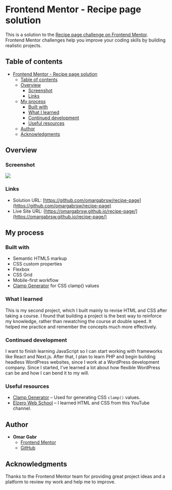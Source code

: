 # Frontend Mentor - Recipe page solution

This is a solution to the [Recipe page challenge on Frontend Mentor](https://www.frontendmentor.io/challenges/recipe-page-KiTsR8QQKm). Frontend Mentor challenges help you improve your coding skills by building realistic projects.

## Table of contents

- [Frontend Mentor - Recipe page solution](#frontend-mentor---recipe-page-solution)
  - [Table of contents](#table-of-contents)
  - [Overview](#overview)
    - [Screenshot](#screenshot)
    - [Links](#links)
  - [My process](#my-process)
    - [Built with](#built-with)
    - [What I learned](#what-i-learned)
    - [Continued development](#continued-development)
    - [Useful resources](#useful-resources)
  - [Author](#author)
  - [Acknowledgments](#acknowledgments)

## Overview

### Screenshot

![](./solution-screenshots/screenshot.jpg)

### Links

- Solution URL: [https://github.com/omargabrsw/recipe-page](https://github.com/omargabrsw/recipe-page)
- Live Site URL: [https://omargabrsw.github.io/recipe-page/](https://omargabrsw.github.io/recipe-page/)

## My process

### Built with

- Semantic HTML5 markup
- CSS custom properties
- Flexbox
- CSS Grid
- Mobile-first workflow
- [Clamp Generator](https://clamp.vittoretrivi.dev/) for CSS clamp() values

### What I learned

This is my second project, which I built mainly to revise HTML and CSS after taking a course. I found that building a project is the best way to reinforce my knowledge, rather than rewatching the course at double speed. It helped me practice and remember the concepts much more effectively.

### Continued development

I want to finish learning JavaScript so I can start working with frameworks like React and Next.js. After that, I plan to learn PHP and begin building headless WordPress websites, since I work at a WordPress development company. Since I started, I've learned a lot about how flexible WordPress can be and how I can bend it to my will.

### Useful resources

- [Clamp Generator](https://clamp.vittoretrivi.dev/) – Used for generating CSS `clamp()` values.
- [Elzero Web School](https://www.youtube.com/@ElzeroWebSchool) – I learned HTML and CSS from this YouTube channel.

## Author

- **Omar Gabr**
  - [Frontend Mentor](https://www.frontendmentor.io/profile/omargabrsw)
  - [GitHub](https://github.com/omargabrsw)

## Acknowledgments

Thanks to the Frontend Mentor team for providing great project ideas and a platform to review my work and
help me to improve.
